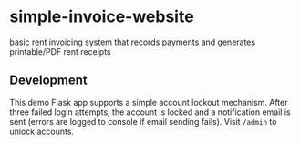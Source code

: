 # simple-invoice-website
basic rent invoicing system that records payments and generates printable/PDF rent receipts

## Development

This demo Flask app supports a simple account lockout mechanism.
After three failed login attempts, the account is locked and a notification
email is sent (errors are logged to console if email sending fails).
Visit `/admin` to unlock accounts.
